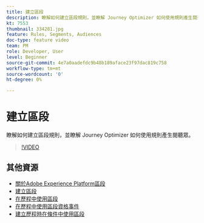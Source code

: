 ```yaml
---
title: 建立區段
description: 瞭解如何建立區段規則，並瞭解 Journey Optimizer 如何使用規則產生閱聽眾。
kt: 7553
thumbnail: 334281.jpg
feature: Rules, Segments, Audiences
doc-type: feature video
team: PM
role: Developer, User
level: Beginner
source-git-commit: 4e7a0aadefdc9b48b189aface23f97dac819c758
workflow-type: tm+mt
source-wordcount: '0'
ht-degree: 0%

---
```



# 建立區段

瞭解如何建立區段規則，並瞭解 Journey Optimizer 如何使用規則產生閱聽眾。

>[!VIDEO](https://video.tv.adobe.com/v/334281?quality=12)

## 其他資源

* [關於Adobe Experience Platform區段](https://experienceleague.adobe.com/docs/journey-optimizer/using/segment/segments/about-segments.html)
* [建立區段](https://experienceleague.adobe.com/docs/journey-optimizer/using/segment/segments/creating-a-segment.html)
* [在歷程中使用區段](https://experienceleague.adobe.com/docs/journey-optimizer/using/orchestrate-journeys/about-journey-building/read-segment.html?lang=zh-Hant)
* [在歷程中使用區段資格事件](https://experienceleague.adobe.com/docs/journey-optimizer/using/orchestrate-journeys/about-journey-building/segment-qualification-events.html?lang=zh-Hant)
* [建立歷程時在條件中使用區段](https://experienceleague.adobe.com/docs/journey-optimizer/using/orchestrate-journeys/about-journey-building/condition-activity.html?lang=zh-Hant#using-a-segment)
